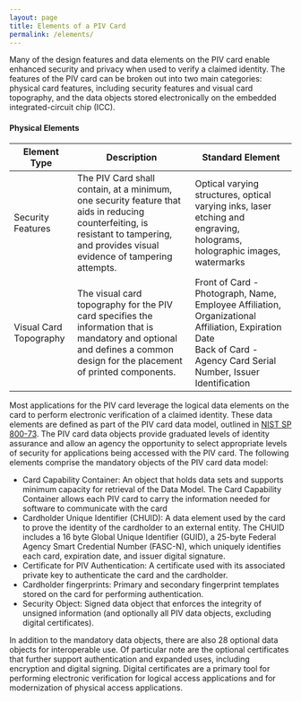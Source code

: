 ```yaml
---
layout: page
title: Elements of a PIV Card
permalink: /elements/
---
```

Many of the design features and data elements on the PIV card enable enhanced security and privacy when used to verify a claimed identity. The features of the PIV card can be broken out into two main categories: physical card features, including security features and visual card topography, and the data objects stored electronically on the embedded integrated-circuit chip (ICC).  

#### Physical Elements

<table>
<thead><tr><th>Element Type</th><th>Description</th><th>Standard Element</th></tr></thead>
<tr><td>Security Features</td><td>The PIV Card shall contain, at a minimum, one security feature that aids in reducing counterfeiting, is resistant to tampering, and provides visual evidence of tampering attempts.</td><td>Optical varying structures, optical varying inks, laser etching and engraving, holograms, holographic images, watermarks
</td></tr>
<tr><td>Visual Card Topography</td><td>The visual card topography for the PIV card specifies the information that is mandatory and optional and defines a common design for the placement of printed components.</td><td>Front of Card - Photograph, Name, Employee Affiliation, Organizational Affiliation, Expiration Date
<br/>Back of Card - Agency Card Serial Number, Issuer Identification
</td></tr>
</table>

Most applications for the PIV card leverage the logical data elements on the card to perform electronic verification of a claimed identity. These data elements are defined as part of the PIV card data model, outlined in <a href="http://nvlpubs.nist.gov/nistpubs/SpecialPublications/NIST.SP.800-73-4.pdf">NIST SP 800-73</a>. The PIV card data objects provide graduated levels of identity assurance and allow an agency the opportunity to select appropriate levels of security for applications being accessed with the PIV card. The following elements comprise the mandatory objects of the PIV card data model:

- Card Capability Container: An object that holds data sets and supports minimum capacity for retrieval of the Data Model. The Card Capability Container allows each PIV card to carry the information needed for software to communicate with the card
- Cardholder Unique Identifier (CHUID): A data element used by the card to prove the identity of the cardholder to an external entity. The CHUID includes a 16 byte Global Unique Identifier (GUID), a 25-byte Federal Agency Smart Credential Number (FASC-N), which uniquely identifies each card, expiration date, and issuer digital signature.
- Certificate for PIV Authentication: A certificate used with its associated private key to authenticate the card and the cardholder.
- Cardholder fingerprints: Primary and secondary fingerprint templates stored on the card for performing authentication.
- Security Object: Signed data object that enforces the integrity of unsigned information (and optionally all PIV data objects, excluding digital certificates).

In addition to the mandatory data objects, there are also 28 optional data objects for interoperable use. Of particular note are the optional certificates that further support authentication and expanded uses, including encryption and digital signing. Digital certificates are a primary tool for performing electronic verification for logical access applications and for modernization of physical access applications. 
